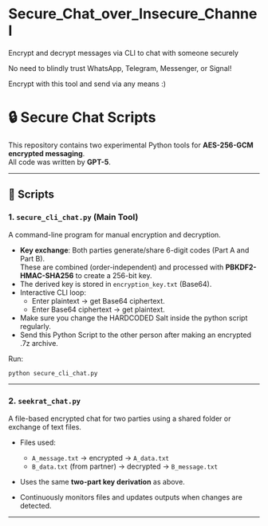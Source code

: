 # Secure_Chat_over_Insecure_Channel
Encrypt and decrypt messages via CLI to chat with someone securely

No need to blindly trust WhatsApp, Telegram, Messenger, or Signal!

Encrypt with this tool and send via any means :)

# 🔒 Secure Chat Scripts

This repository contains two experimental Python tools for **AES-256-GCM encrypted messaging**.  
All code was written by **GPT-5**.

---

## 📂 Scripts

### 1. `secure_cli_chat.py` (Main Tool)
A command-line program for manual encryption and decryption.

- **Key exchange**: Both parties generate/share 6-digit codes (Part A and Part B).  
  These are combined (order-independent) and processed with **PBKDF2-HMAC-SHA256** to create a 256-bit key.  
- The derived key is stored in `encryption_key.txt` (Base64).
- Interactive CLI loop:
  - Enter plaintext → get Base64 ciphertext.
  - Enter Base64 ciphertext → get plaintext.
- Make sure you change the HARDCODED Salt inside the python script regularly.
- Send this Python Script to the other person after making an encrypted .7z archive.

Run:
```bash
python secure_cli_chat.py
````

---

### 2. `seekrat_chat.py`

A file-based encrypted chat for two parties using a shared folder or exchange of text files.

* Files used:

  * `A_message.txt` → encrypted → `A_data.txt`
  * `B_data.txt` (from partner) → decrypted → `B_message.txt`
* Uses the same **two-part key derivation** as above.
* Continuously monitors files and updates outputs when changes are detected.

---

